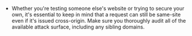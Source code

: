 - Whether you're testing someone else's website or trying to secure your own, it's essential to keep in mind that a request can still be same-site even if it's issued cross-origin. Make sure you thoroughly audit all of the available attack surface, including any sibling domains.
